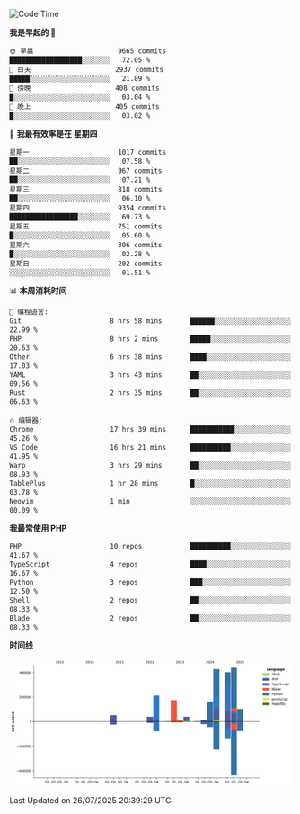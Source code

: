 <!--START_SECTION:waka-->
![Code Time](http://img.shields.io/badge/Code%20Time-3%2C894%20hrs%2043%20mins-blue)

**我是早起的 🐤** 

```text
🌞 早晨                     9665 commits        ██████████████████░░░░░░░   72.05 % 
🌆 白天                     2937 commits        █████░░░░░░░░░░░░░░░░░░░░   21.89 % 
🌃 傍晚                     408 commits         █░░░░░░░░░░░░░░░░░░░░░░░░   03.04 % 
🌙 晚上                     405 commits         █░░░░░░░░░░░░░░░░░░░░░░░░   03.02 % 
```
📅 **我最有效率是在 星期四** 

```text
星期一                      1017 commits        ██░░░░░░░░░░░░░░░░░░░░░░░   07.58 % 
星期二                      967 commits         ██░░░░░░░░░░░░░░░░░░░░░░░   07.21 % 
星期三                      818 commits         ██░░░░░░░░░░░░░░░░░░░░░░░   06.10 % 
星期四                      9354 commits        █████████████████░░░░░░░░   69.73 % 
星期五                      751 commits         █░░░░░░░░░░░░░░░░░░░░░░░░   05.60 % 
星期六                      306 commits         █░░░░░░░░░░░░░░░░░░░░░░░░   02.28 % 
星期日                      202 commits         ░░░░░░░░░░░░░░░░░░░░░░░░░   01.51 % 
```


📊 **本周消耗时间** 

```text
💬 编程语言: 
Git                      8 hrs 58 mins       ██████░░░░░░░░░░░░░░░░░░░   22.99 % 
PHP                      8 hrs 2 mins        █████░░░░░░░░░░░░░░░░░░░░   20.63 % 
Other                    6 hrs 38 mins       ████░░░░░░░░░░░░░░░░░░░░░   17.03 % 
YAML                     3 hrs 43 mins       ██░░░░░░░░░░░░░░░░░░░░░░░   09.56 % 
Rust                     2 hrs 35 mins       ██░░░░░░░░░░░░░░░░░░░░░░░   06.63 % 

🔥 编辑器: 
Chrome                   17 hrs 39 mins      ███████████░░░░░░░░░░░░░░   45.26 % 
VS Code                  16 hrs 21 mins      ██████████░░░░░░░░░░░░░░░   41.95 % 
Warp                     3 hrs 29 mins       ██░░░░░░░░░░░░░░░░░░░░░░░   08.93 % 
TablePlus                1 hr 28 mins        █░░░░░░░░░░░░░░░░░░░░░░░░   03.78 % 
Neovim                   1 min               ░░░░░░░░░░░░░░░░░░░░░░░░░   00.09 % 
```

**我最常使用 PHP** 

```text
PHP                      10 repos            ██████████░░░░░░░░░░░░░░░   41.67 % 
TypeScript               4 repos             ████░░░░░░░░░░░░░░░░░░░░░   16.67 % 
Python                   3 repos             ███░░░░░░░░░░░░░░░░░░░░░░   12.50 % 
Shell                    2 repos             ██░░░░░░░░░░░░░░░░░░░░░░░   08.33 % 
Blade                    2 repos             ██░░░░░░░░░░░░░░░░░░░░░░░   08.33 % 
```



**时间线**

![Lines of Code chart](https://raw.githubusercontent.com/abrahamgreyson/abrahamgreyson/main/assets/bar_graph.png)


 Last Updated on 26/07/2025 20:39:29 UTC
<!--END_SECTION:waka-->
